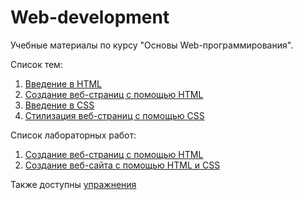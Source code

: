 # Web-development

Учебные материалы по курсу "Основы Web-программирования".

Список тем:
1. [Введение в HTML](https://github.com/Vladislav-Lyuminarskiy/Web-course/tree/master/01-HTML-1)
2. [Создание веб-страниц с помощью HTML](https://github.com/Vladislav-Lyuminarskiy/Web-course/tree/master/02-HTML-2)
3. [Введение в CSS](https://github.com/Vladislav-Lyuminarskiy/Web-course/tree/master/04-CSS-1)
4. [Стилизация веб-страниц с помощью CSS](https://github.com/Vladislav-Lyuminarskiy/Web-course/tree/master/05-CSS-2)

Список лабораторных работ:
1. [Создание веб-страниц с помощью HTML](https://github.com/Vladislav-Lyuminarskiy/Web-course/tree/master/03-LAB-1/README.md)
2. [Создание веб-сайта с помощью HTML и CSS](https://github.com/Vladislav-Lyuminarskiy/Web-course/tree/master/07-LAB-2/README.md)

Также доступны [упражнения](https://github.com/Vladislav-Lyuminarskiy/Web-course/tree/master/Exercises)
